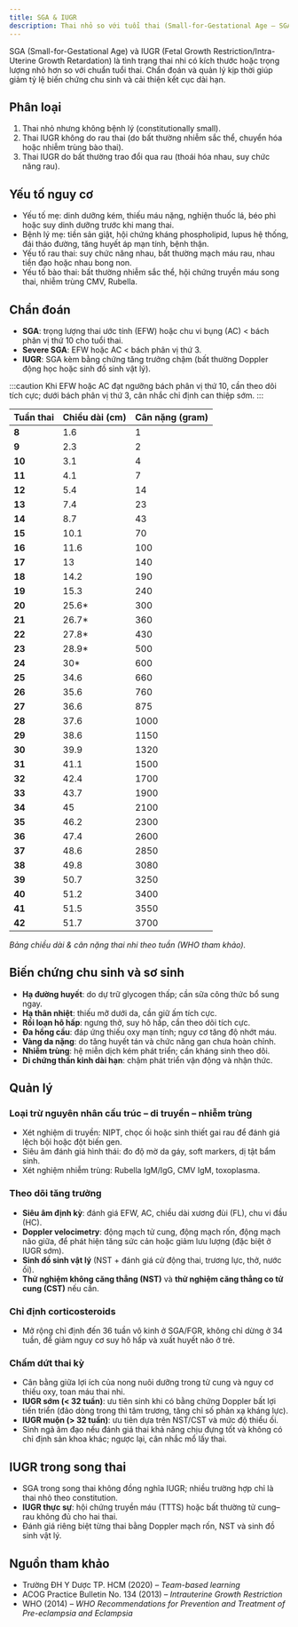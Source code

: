 ```yaml
---
title: SGA & IUGR
description: Thai nhỏ so với tuổi thai (Small-for-Gestational Age – SGA) và thai với tăng trưởng trong tử cung bị giới hạn (Fetal Growth Restriction – FGR hay Intrauterine Growth Restriction – IUGR) là hai tình trạng thường gặp và ảnh hưởng đáng kể đến sức khỏe, phát triển và tiên lượng của thai nhi trước và sau sinh.
---
```


SGA (Small-for-Gestational Age) và IUGR (Fetal Growth Restriction/Intra-Uterine Growth Retardation) là tình trạng thai nhi có kích thước hoặc trọng lượng nhỏ hơn so với chuẩn tuổi thai. Chẩn đoán và quản lý kịp thời giúp giảm tỷ lệ biến chứng chu sinh và cải thiện kết cục dài hạn.

## Phân loại

1. Thai nhỏ nhưng không bệnh lý (constitutionally small).
2. Thai IUGR không do rau thai (do bất thường nhiễm sắc thể, chuyển hóa hoặc nhiễm trùng bào thai).
3. Thai IUGR do bất thường trao đổi qua rau (thoái hóa nhau, suy chức năng rau).

## Yếu tố nguy cơ

- Yếu tố mẹ: dinh dưỡng kém, thiếu máu nặng, nghiện thuốc lá, béo phì hoặc suy dinh dưỡng trước khi mang thai.
- Bệnh lý mẹ: tiền sản giật, hội chứng kháng phospholipid, lupus hệ thống, đái tháo đường, tăng huyết áp mạn tính, bệnh thận.
- Yếu tố rau thai: suy chức năng nhau, bất thường mạch máu rau, nhau tiền đạo hoặc nhau bong non.
- Yếu tố bào thai: bất thường nhiễm sắc thể, hội chứng truyền máu song thai, nhiễm trùng CMV, Rubella.

## Chẩn đoán

- **SGA**: trọng lượng thai ước tính (EFW) hoặc chu vi bụng (AC) < bách phân vị thứ 10 cho tuổi thai.
- **Severe SGA**: EFW hoặc AC < bách phân vị thứ 3.
- **IUGR**: SGA kèm bằng chứng tăng trưởng chậm (bất thường Doppler động học hoặc sinh đồ sinh vật lý).

:::caution
Khi EFW hoặc AC đạt ngưỡng bách phân vị thứ 10, cần theo dõi tích cực; dưới bách phân vị thứ 3, cân nhắc chỉ định can thiệp sớm.
:::

| Tuần thai | Chiều dài (cm) | Cân nặng (gram) |
| --------- | -------------- | --------------- |
| **8**     | 1.6            | 1               |
| **9**     | 2.3            | 2               |
| **10**    | 3.1            | 4               |
| **11**    | 4.1            | 7               |
| **12**    | 5.4            | 14              |
| **13**    | 7.4            | 23              |
| **14**    | 8.7            | 43              |
| **15**    | 10.1           | 70              |
| **16**    | 11.6           | 100             |
| **17**    | 13             | 140             |
| **18**    | 14.2           | 190             |
| **19**    | 15.3           | 240             |
| **20**    | 25.6\*         | 300             |
| **21**    | 26.7\*         | 360             |
| **22**    | 27.8\*         | 430             |
| **23**    | 28.9\*         | 500             |
| **24**    | 30\*           | 600             |
| **25**    | 34.6           | 660             |
| **26**    | 35.6           | 760             |
| **27**    | 36.6           | 875             |
| **28**    | 37.6           | 1000            |
| **29**    | 38.6           | 1150            |
| **30**    | 39.9           | 1320            |
| **31**    | 41.1           | 1500            |
| **32**    | 42.4           | 1700            |
| **33**    | 43.7           | 1900            |
| **34**    | 45             | 2100            |
| **35**    | 46.2           | 2300            |
| **36**    | 47.4           | 2600            |
| **37**    | 48.6           | 2850            |
| **38**    | 49.8           | 3080            |
| **39**    | 50.7           | 3250            |
| **40**    | 51.2           | 3400            |
| **41**    | 51.5           | 3550            |
| **42**    | 51.7           | 3700            |

_Bảng chiều dài & cân nặng thai nhi theo tuần (WHO tham khảo)._

## Biến chứng chu sinh và sơ sinh

- **Hạ đường huyết**: do dự trữ glycogen thấp; cần sữa công thức bổ sung ngay.
- **Hạ thân nhiệt**: thiếu mỡ dưới da, cần giữ ấm tích cực.
- **Rối loạn hô hấp**: ngưng thở, suy hô hấp, cần theo dõi tích cực.
- **Đa hồng cầu**: đáp ứng thiếu oxy mạn tính; nguy cơ tăng độ nhớt máu.
- **Vàng da nặng**: do tăng huyết tán và chức năng gan chưa hoàn chỉnh.
- **Nhiễm trùng**: hệ miễn dịch kém phát triển; cần kháng sinh theo dõi.
- **Di chứng thần kinh dài hạn**: chậm phát triển vận động và nhận thức.

## Quản lý

### Loại trừ nguyên nhân cấu trúc – di truyền – nhiễm trùng

- Xét nghiệm di truyền: NIPT, chọc ối hoặc sinh thiết gai rau để đánh giá lệch bội hoặc đột biến gen.
- Siêu âm đánh giá hình thái: đo độ mờ da gáy, soft markers, dị tật bẩm sinh.
- Xét nghiệm nhiễm trùng: Rubella IgM/IgG, CMV IgM, toxoplasma.

### Theo dõi tăng trưởng

- **Siêu âm định kỳ**: đánh giá EFW, AC, chiều dài xương đùi (FL), chu vi đầu (HC).
- **Doppler velocimetry**: động mạch tử cung, động mạch rốn, động mạch não giữa, để phát hiện tăng sức cản hoặc giảm lưu lượng (đặc biệt ở IUGR sớm).
- **Sinh đồ sinh vật lý** (NST + đánh giá cử động thai, trương lực, thở, nước ối).
- **Thử nghiệm không căng thẳng (NST)** và **thử nghiệm căng thẳng co tử cung (CST)** nếu cần.

### Chỉ định corticosteroids

- Mở rộng chỉ định đến 36 tuần vô kinh ở SGA/FGR, không chỉ dừng ở 34 tuần, để giảm nguy cơ suy hô hấp và xuất huyết não ở trẻ.

### Chấm dứt thai kỳ

- Cân bằng giữa lợi ích của nong nuôi dưỡng trong tử cung và nguy cơ thiếu oxy, toan máu thai nhi.
- **IUGR sớm (< 32 tuần)**: ưu tiên sinh khi có bằng chứng Doppler bất lợi tiến triển (đảo dòng trong thì tâm trương, tăng chỉ số phản xạ kháng lực).
- **IUGR muộn (> 32 tuần)**: ưu tiên dựa trên NST/CST và mức độ thiểu ối.
- Sinh ngả âm đạo nếu đánh giá thai khả năng chịu đựng tốt và không có chỉ định sản khoa khác; ngược lại, cân nhắc mổ lấy thai.

## IUGR trong song thai

- SGA trong song thai không đồng nghĩa IUGR; nhiều trường hợp chỉ là thai nhỏ theo constitution.
- **IUGR thực sự**: hội chứng truyền máu (TTTS) hoặc bất thường tử cung–rau không đủ cho hai thai.
- Đánh giá riêng biệt từng thai bằng Doppler mạch rốn, NST và sinh đồ sinh vật lý.

## Nguồn tham khảo

- Trường ĐH Y Dược TP. HCM (2020) – _Team-based learning_
- ACOG Practice Bulletin No. 134 (2013) – _Intrauterine Growth Restriction_
- WHO (2014) – _WHO Recommendations for Prevention and Treatment of Pre-eclampsia and Eclampsia_

